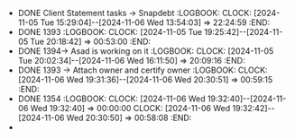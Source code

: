 - DONE Client Statement tasks -> Snapdebt
  :LOGBOOK:
  CLOCK: [2024-11-05 Tue 15:29:04]--[2024-11-06 Wed 13:54:03] =>  22:24:59
  :END:
- DONE 1393
  :LOGBOOK:
  CLOCK: [2024-11-05 Tue 19:25:42]--[2024-11-05 Tue 20:18:42] =>  00:53:00
  :END:
- DONE 1394-> Asad is working on it
  :LOGBOOK:
  CLOCK: [2024-11-05 Tue 20:02:34]--[2024-11-06 Wed 16:11:50] =>  20:09:16
  :END:
- DONE 1393 -> Attach owner and certify owner
  :LOGBOOK:
  CLOCK: [2024-11-06 Wed 19:31:36]--[2024-11-06 Wed 20:30:51] =>  00:59:15
  :END:
- DONE 1354
  :LOGBOOK:
  CLOCK: [2024-11-06 Wed 19:32:40]--[2024-11-06 Wed 19:32:40] =>  00:00:00
  CLOCK: [2024-11-06 Wed 19:32:42]--[2024-11-06 Wed 20:30:50] =>  00:58:08
  :END:
-